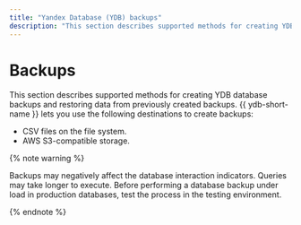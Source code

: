 ```yaml
---
title: "Yandex Database (YDB) backups"
description: "This section describes supported methods for creating YDB database backups and restoring data from previously created backups. YDB lets you use the following destinations to create backups: CSV files on the file system and AWS S3-compatible storage."
---
```


# Backups

This section describes supported methods for creating YDB database backups and restoring data from previously created backups. {{ ydb-short-name }} lets you use the following destinations to create backups:
* CSV files on the file system.
* AWS S3-compatible storage.

{% note warning %}

Backups may negatively affect the database interaction indicators. Queries may take longer to execute. Before performing a database backup under load in production databases, test the process in the testing environment.

{% endnote %}